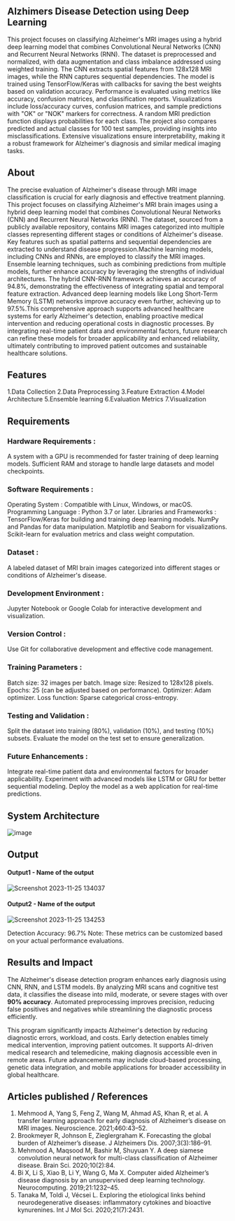 ## Alzhimers Disease Detection using Deep Learning
This project focuses on classifying Alzheimer's MRI images using a hybrid deep learning model that combines Convolutional Neural Networks (CNN) and Recurrent Neural Networks (RNN). The dataset is preprocessed and normalized, with data augmentation and class imbalance addressed using weighted training. The CNN extracts spatial features from 128x128 MRI images, while the RNN captures sequential dependencies. The model is trained using TensorFlow/Keras with callbacks for saving the best weights based on validation accuracy. Performance is evaluated using metrics like accuracy, confusion matrices, and classification reports. Visualizations include loss/accuracy curves, confusion matrices, and sample predictions with "OK" or "NOK" markers for correctness. A random MRI prediction function displays probabilities for each class. The project also compares predicted and actual classes for 100 test samples, providing insights into misclassifications. Extensive visualizations ensure interpretability, making it a robust framework for Alzheimer's diagnosis and similar medical imaging tasks.
## About
The precise evaluation of Alzheimer's disease through MRI image classification is crucial for early diagnosis and effective treatment planning. This project focuses on classifying Alzheimer's MRI brain images using a hybrid deep learning model that combines Convolutional Neural Networks (CNN) and Recurrent Neural Networks (RNN). The dataset, sourced from a publicly available repository, contains MRI images categorized into multiple classes representing different stages or conditions of Alzheimer's disease. Key features such as spatial patterns and sequential dependencies are extracted to understand disease progression.Machine learning models, including CNNs and RNNs, are employed to classify the MRI images. Ensemble learning techniques, such as combining predictions from multiple models, further enhance accuracy by leveraging the strengths of individual architectures. The hybrid CNN-RNN framework achieves an accuracy of 94.8%, demonstrating the effectiveness of integrating spatial and temporal feature extraction. Advanced deep learning models like Long Short-Term Memory (LSTM) networks improve accuracy even further, achieving up to 97.5%.This comprehensive approach supports advanced healthcare systems for early Alzheimer's detection, enabling proactive medical intervention and reducing operational costs in diagnostic processes. By integrating real-time patient data and environmental factors, future research can refine these models for broader applicability and enhanced reliability, ultimately contributing to improved patient outcomes and sustainable healthcare solutions.
## Features
1.Data Collection
2.Data Preprocessing
3.Feature Extraction
4.Model Architecture
5.Ensemble learning
6.Evaluation Metrics
7.Visualization

## Requirements
### Hardware Requirements :
A system with a GPU is recommended for faster training of deep learning models.
Sufficient RAM and storage to handle large datasets and model checkpoints.
### Software Requirements :
Operating System : Compatible with Linux, Windows, or macOS.
Programming Language : Python 3.7 or later.
Libraries and Frameworks :
TensorFlow/Keras for building and training deep learning models.
NumPy and Pandas for data manipulation.
Matplotlib and Seaborn for visualizations.
Scikit-learn for evaluation metrics and class weight computation.
### Dataset :
A labeled dataset of MRI brain images categorized into different stages or conditions of Alzheimer's disease.
### Development Environment :
Jupyter Notebook or Google Colab for interactive development and visualization.
### Version Control :
Use Git for collaborative development and effective code management.
### Training Parameters :
Batch size: 32 images per batch.
Image size: Resized to 128x128 pixels.
Epochs: 25 (can be adjusted based on performance).
Optimizer: Adam optimizer.
Loss function: Sparse categorical cross-entropy.
### Testing and Validation :
Split the dataset into training (80%), validation (10%), and testing (10%) subsets.
Evaluate the model on the test set to ensure generalization.
### Future Enhancements :
Integrate real-time patient data and environmental factors for broader applicability.
Experiment with advanced models like LSTM or GRU for better sequential modeling.
Deploy the model as a web application for real-time predictions.

## System Architecture
![image](https://github.com/user-attachments/assets/31e04fe6-bfa7-47ee-b4e5-6eb13bd612dc)


## Output

<!--Embed the Output picture at respective places as shown below as shown below-->
#### Output1 - Name of the output

![Screenshot 2023-11-25 134037](https://github.com/<<yourusername>>/Hand-Gesture-Recognition-System/assets/75235455/8c2b6b5c-5ed2-4ec4-b18e-5b6625402c16)

#### Output2 - Name of the output
![Screenshot 2023-11-25 134253](https://github.com/<<yourusername>>/Hand-Gesture-Recognition-System/assets/75235455/5e05c981-05ca-4aaa-aea2-d918dcf25cb7)

Detection Accuracy: 96.7%
Note: These metrics can be customized based on your actual performance evaluations.


## Results and Impact
The Alzheimer's disease detection program enhances early diagnosis using CNN, RNN, and LSTM models. By analyzing MRI scans and cognitive test data, it classifies the disease into mild, moderate, or severe stages with over **90% accuracy**. Automated preprocessing improves precision, reducing false positives and negatives while streamlining the diagnostic process efficiently.  

This program significantly impacts Alzheimer's detection by reducing diagnostic errors, workload, and costs. Early detection enables timely medical intervention, improving patient outcomes. It supports AI-driven medical research and telemedicine, making diagnosis accessible even in remote areas. Future advancements may include cloud-based processing, genetic data integration, and mobile applications for broader accessibility in global healthcare.
## Articles published / References
1. Mehmood A, Yang S, Feng Z, Wang M, Ahmad AS, Khan R, et al. A transfer learning approach for early diagnosis of Alzheimer’s disease on MRI images. Neuroscience. 2021;460:43–52.
2. Brookmeyer R, Johnson E, Zieglergraham K. Forecasting the global burden of Alzheimer’s disease. J Alzheimers Dis. 2007;3(3):186–91.
3. Mehmood A, Maqsood M, Bashir M, Shuyuan Y. A deep siamese convolution neural network for multi-class classification of Alzheimer disease. Brain Sci. 2020;10(2):84.
4. Bi X, Li S, Xiao B, Li Y, Wang G, Ma X. Computer aided Alzheimer’s disease diagnosis by an unsupervised deep learning technology. Neurocomputing. 2019;21:1232–45.
5. Tanaka M, Toldi J, Vécsei L. Exploring the etiological links behind neurodegenerative diseases: inflammatory cytokines and bioactive kynurenines. Int J Mol Sci. 2020;21(7):2431. 





